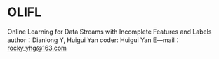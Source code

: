 # OLIFL
Online Learning for Data Streams with Incomplete Features and Labels
author：Dianlong Y, Huigui Yan
coder: Huigui Yan
E—mail：rocky_yhg@163.com
